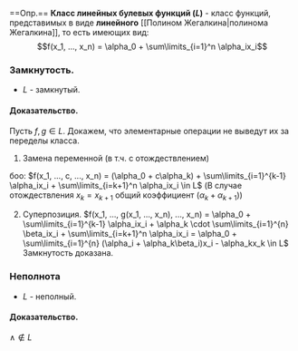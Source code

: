 ==Опр.== **Класс линейных булевых функций ($L$)** - класс функций, представимых в виде **линейного** [[Полином Жегалкина|полинома Жегалкина]], то есть имеющих вид: $$f(x_1, ..., x_n) = \alpha_0 + \sum\limits_{i=1}^n \alpha_ix_i$$
### Замкнутость.

- $L$ - замкнутый.

#### Доказательство.

Пусть $f, g \in L$. Докажем, что элементарные операции не выведут их за переделы класса.

1) Замена переменной (в т.ч. с отождествлением)

боо: $f(x_1, ..., c, ..., x_n) = (\alpha_0 + c\alpha_k) + \sum\limits_{i=1}^{k-1} \alpha_ix_i + \sum\limits_{i=k+1}^n \alpha_ix_i \in L$
(В случае отождествления $x_k = x_{k+1}$ общий коэффициент $(\alpha_{k} + \alpha_{k+1})$)

2) Суперпозиция.
$f(x_1, ..., g(x_1, ..., x_n), ..., x_n) = \alpha_0 + \sum\limits_{i=1}^{k-1} \alpha_ix_i + \alpha_k \cdot \sum\limits_{i=1}^{n} \beta_ix_i + \sum\limits_{i=k+1}^n \alpha_ix_i = \alpha_0 + \sum\limits_{i=1}^{n} (\alpha_i + \alpha_k\beta_i)x_i - \alpha_kx_k \in L$ 
Замкнутость доказана.

### Неполнота 

- $L$ - неполный.

#### Доказательство.

$\wedge \not\in L$
